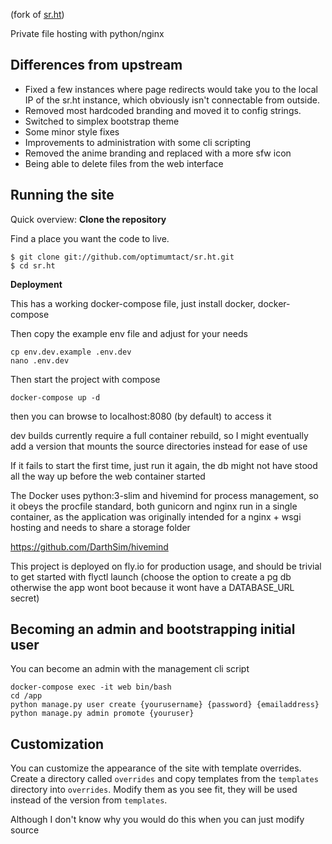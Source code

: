 (fork of [sr.ht](https://github.com/SirCmpwn/sr.ht))

Private file hosting with python/nginx

## Differences from upstream

* Fixed a few instances where page redirects would take you to the local IP of the sr.ht instance, which obviously isn't connectable from outside.
* Removed most hardcoded branding and moved it to config strings.
* Switched to simplex bootstrap theme
* Some minor style fixes
* Improvements to administration with some cli scripting
* Removed the anime branding and replaced with a more sfw icon
* Being able to delete files from the web interface

## Running the site

Quick overview:
**Clone the repository**

Find a place you want the code to live.

    $ git clone git://github.com/optimumtact/sr.ht.git
    $ cd sr.ht

**Deployment**


This has a working docker-compose file, just install docker, docker-compose

Then copy the example env file and adjust for your needs

    cp env.dev.example .env.dev
    nano .env.dev
    
Then start the project with compose
    
    docker-compose up -d

then you can browse to localhost:8080 (by default) to access it

dev builds currently require a full container rebuild, so I might eventually add a version that mounts the source directories instead for ease of use

If it fails to start the first time, just run it again, the db might not have stood all the way up before the web container started

The Docker uses python:3-slim and hivemind for process management, so it obeys the procfile standard, both gunicorn and nginx run in a single container,
as the application was originally intended for a nginx + wsgi hosting and needs to share a storage folder

https://github.com/DarthSim/hivemind

This project is deployed on fly.io for production usage, and should be trivial to get started with flyctl launch (choose the option to create a pg db otherwise the app wont boot because it wont have a DATABASE_URL secret)


## Becoming an admin and bootstrapping initial user

You can become an admin with the management cli script

    docker-compose exec -it web bin/bash
    cd /app
    python manage.py user create {yourusername} {password} {emailaddress}
    python manage.py admin promote {youruser}

## Customization

You can customize the appearance of the site with template overrides. Create a
directory called `overrides` and copy templates from the `templates` directory
into `overrides`. Modify them as you see fit, they will be used instead of the
version from `templates`.

Although I don't know why you would do this when you can just modify source
